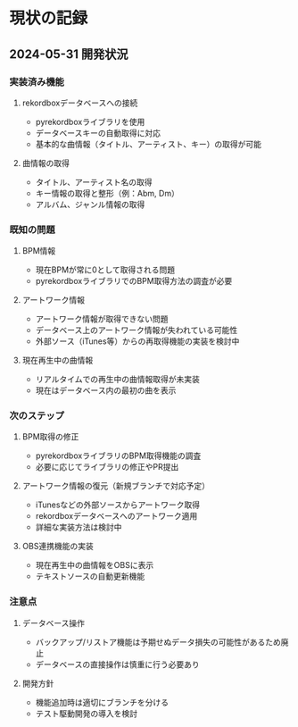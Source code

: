 # 現状の記録

## 2024-05-31 開発状況

### 実装済み機能
1. rekordboxデータベースへの接続
   - pyrekordboxライブラリを使用
   - データベースキーの自動取得に対応
   - 基本的な曲情報（タイトル、アーティスト、キー）の取得が可能

2. 曲情報の取得
   - タイトル、アーティスト名の取得
   - キー情報の取得と整形（例：Abm, Dm）
   - アルバム、ジャンル情報の取得

### 既知の問題
1. BPM情報
   - 現在BPMが常に0として取得される問題
   - pyrekordboxライブラリでのBPM取得方法の調査が必要

2. アートワーク情報
   - アートワーク情報が取得できない問題
   - データベース上のアートワーク情報が失われている可能性
   - 外部ソース（iTunes等）からの再取得機能の実装を検討中

3. 現在再生中の曲情報
   - リアルタイムでの再生中の曲情報取得が未実装
   - 現在はデータベース内の最初の曲を表示

### 次のステップ
1. BPM取得の修正
   - pyrekordboxライブラリのBPM取得機能の調査
   - 必要に応じてライブラリの修正やPR提出

2. アートワーク情報の復元（新規ブランチで対応予定）
   - iTunesなどの外部ソースからアートワーク取得
   - rekordboxデータベースへのアートワーク適用
   - 詳細な実装方法は検討中

3. OBS連携機能の実装
   - 現在再生中の曲情報をOBSに表示
   - テキストソースの自動更新機能

### 注意点
1. データベース操作
   - バックアップ/リストア機能は予期せぬデータ損失の可能性があるため廃止
   - データベースの直接操作は慎重に行う必要あり

2. 開発方針
   - 機能追加時は適切にブランチを分ける
   - テスト駆動開発の導入を検討 